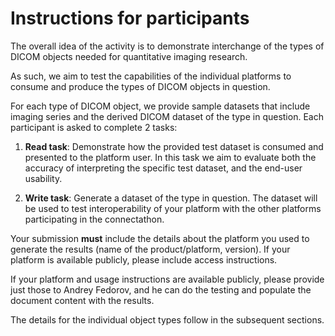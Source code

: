 # Instructions for participants
The overall idea of the activity is to demonstrate interchange of the types of DICOM objects needed for quantitative imaging research.

As such, we aim to test the capabilities of the individual platforms to consume and produce the types of DICOM objects in question.

For each type of DICOM object, we provide sample datasets that include imaging series and the derived DICOM dataset of the type in question. Each participant is asked to complete 2 tasks:

1. **Read task**: Demonstrate how the provided test dataset is consumed and presented to the platform user. In this task we aim to evaluate both the accuracy of interpreting the specific test dataset, and the end-user usability.

2. **Write task**: Generate a dataset of the type in question. The dataset will be used to test interoperability of your platform with the other platforms participating in the connectathon.

Your submission **must** include the details about the platform you used to generate the results (name of the product/platform, version). If your platform is available publicly, please include access instructions.

If your platform and usage instructions are available publicly, please provide just those to Andrey Fedorov, and he can do the testing and populate the document content with the results.

The details for the individual object types follow in the subsequent sections.